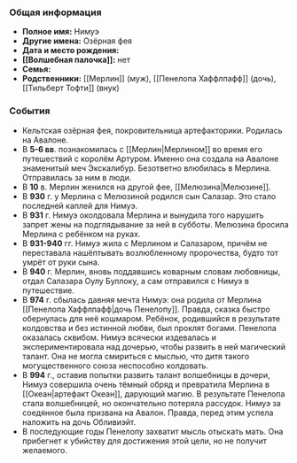 ### Общая информация
- **Полное имя:** Нимуэ
- **Другие имена:** Озёрная фея
- **Дата и место рождения:**
- **[[Волшебная палочка]]:** нет
- **Семья:**
- **Родственники:** [[Мерлин]] (муж), [[Пенелопа Хаффлпафф]] (дочь), [[Тильберт Тофти]] (внук)

### События
- Кельтская озёрная фея, покровительница артефакторики. Родилась на Авалоне.
- В **5-6 вв**. познакомилась с [[Мерлин|Мерлином]] во время его путешествий с королём Артуром. Именно она создала на Авалоне знаменитый меч Экскалибур. Безответно влюбилась в Мерлина. Отправилась за ним в люди.
- В **10** в. Мерлин женился на другой фее, [[Мелюзина|Мелюзине]].
- В **930** г. у Мерлина с Мелюзиной родился сын Салазар. Это стало последней каплей для Нимуэ.
- В **931** г. Нимуэ околдовала Мерлина и вынудила того нарушить запрет жены на подглядывание за ней в субботы. Мелюзина бросила Мерлина с ребёнком на руках.
- В **931-940** гг. Нимуэ жила с Мерлином и Салазаром, причём не переставала нашёптывать возлюбленному пророчества, будто тот умрёт от руки сына.
- В **940** г. Мерлин, вновь поддавшись коварным словам любовницы, отдал Салазара Оулу Буллоку, а сам отправился с Нимуэ в путешествие.
- В **974** г. сбылась давняя мечта Нимуэ: она родила от Мерлина [[Пенелопа Хаффлпафф|дочь Пенелопу]]. Правда, сказка быстро обернулась для неё кошмаром. Ребёнок, родившийся в результате колдовства и без истинной любви, был проклят богами. Пенелопа оказалась сквибом. Нимуэ всячески издевалась и экспериментировала над дочерью, чтобы развить в ней магический талант. Она не могла смириться с мыслью, что дитя такого могущественного союза неспособно колдовать.
- В **994** г., оставив попытки развить талант волшебницы в дочери, Нимуэ совершила очень тёмный обряд и превратила Мерлина в [[Океан|артефакт Океан]], дарующий магию. В результате Пенелопа стала волшебницей, но окончательно потеряла рассудок. Нимуэ за соедянное была призвана на Авалон. Правда, перед этим успела наложить на дочь Обливиэйт.
- В последующие годы Пенелопу захватит мысль отыскать мать. Она прибегнет к убийству для достижения этой цели, но не получит желаемого.
